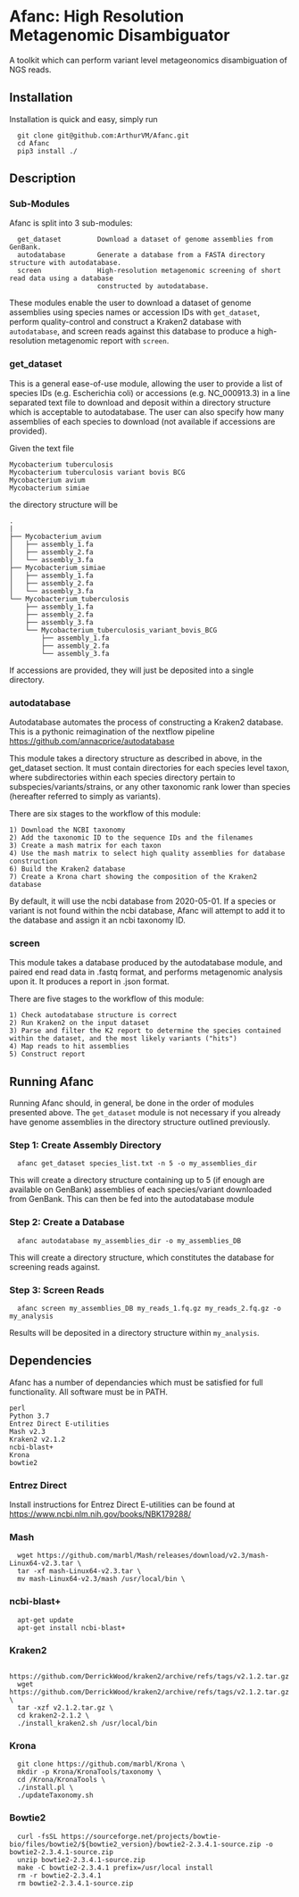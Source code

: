 # Afanc: High Resolution Metagenomic Disambiguator
A toolkit which can perform variant level metageonomics disambiguation of NGS reads.

## Installation
Installation is quick and easy, simply run
```
  git clone git@github.com:ArthurVM/Afanc.git
  cd Afanc
  pip3 install ./
```

## Description

### Sub-Modules
Afanc is split into 3 sub-modules:
```
  get_dataset         Download a dataset of genome assemblies from GenBank.
  autodatabase        Generate a database from a FASTA directory structure with autodatabase.
  screen              High-resolution metagenomic screening of short read data using a database
                      constructed by autodatabase.
```

These modules enable the user to download a dataset of genome assemblies using species names or accession IDs with `get_dataset`, perform quality-control and construct a Kraken2 database with `autodatabase`, and screen reads against this database to produce a high-resolution metagenomic report with `screen`.

### get_dataset
This is a general ease-of-use module, allowing the user to provide a list of species IDs (e.g. Escherichia coli) or accessions (e.g. NC_000913.3) in a line separated text file to download and deposit within a directory structure which is acceptable to autodatabase. The user can also specify how many assemblies of each species to download (not available if accessions are provided). 

Given the text file
```
Mycobacterium tuberculosis
Mycobacterium tuberculosis variant bovis BCG
Mycobacterium avium
Mycobacterium simiae
```
the directory structure will be
```
.
|
├── Mycobacterium_avium
│   ├── assembly_1.fa
│   ├── assembly_2.fa
│   └── assembly_3.fa
├── Mycobacterium_simiae
│   ├── assembly_1.fa
│   ├── assembly_2.fa
│   └── assembly_3.fa
└── Mycobacterium_tuberculosis
    ├── assembly_1.fa
    ├── assembly_2.fa
    ├── assembly_3.fa
    └── Mycobacterium_tuberculosis_variant_bovis_BCG
        ├── assembly_1.fa
        ├── assembly_2.fa
        └── assembly_3.fa
```
If accessions are provided, they will just be deposited into a single directory.

### autodatabase
Autodatabase automates the process of constructing a Kraken2 database. This is a pythonic reimagination of the nextflow pipeline https://github.com/annacprice/autodatabase

This module takes a directory structure as described in above, in the get_dataset section. It must contain directories for each species level taxon, where subdirectories within each species directory pertain to subspecies/variants/strains, or any other taxonomic rank lower than species (hereafter referred to simply as variants).

There are six stages to the workflow of this module:

    1) Download the NCBI taxonomy
    2) Add the taxonomic ID to the sequence IDs and the filenames
    3) Create a mash matrix for each taxon
    4) Use the mash matrix to select high quality assemblies for database construction
    6) Build the Kraken2 database
    7) Create a Krona chart showing the composition of the Kraken2 database

By default, it will use the ncbi database from 2020-05-01. If a species or variant is not found within the ncbi database, Afanc will attempt to add it to the database and assign it an ncbi taxonomy ID.

### screen
This module takes a database produced by the autodatabase module, and paired end read data in .fastq format, and performs metagenomic analysis upon it. It produces a report in .json format.

There are five stages to the workflow of this module:
  
    1) Check autodatabase structure is correct
    2) Run Kraken2 on the input dataset
    3) Parse and filter the K2 report to determine the species contained within the dataset, and the most likely variants ("hits")
    4) Map reads to hit assemblies
    5) Construct report
    
## Running Afanc

Running Afanc should, in general, be done in the order of modules presented above. The `get_dataset` module is not necessary if you already have genome assemblies in the directory structure outlined previously.

### Step 1: Create Assembly Directory
```
  afanc get_dataset species_list.txt -n 5 -o my_assemblies_dir
```
This will create a directory structure containing up to 5 (if enough are available on GenBank) assemblies of each species/variant downloaded from GenBank. This can then be fed into the autodatabase module

### Step 2: Create a Database
```
  afanc autodatabase my_assemblies_dir -o my_assemblies_DB
```
This will create a directory structure, which constitutes the database for screening reads against.

### Step 3: Screen Reads
```
  afanc screen my_assemblies_DB my_reads_1.fq.gz my_reads_2.fq.gz -o my_analysis
```
Results will be deposited in a directory structure within `my_analysis`.

## Dependencies
Afanc has a number of dependancies which must be satisfied for full functionality. All software must be in PATH.
```
perl
Python 3.7
Entrez Direct E-utilities
Mash v2.3
Kraken2 v2.1.2
ncbi-blast+
Krona
bowtie2
```
### Entrez Direct
Install instructions for Entrez Direct E-utilities can be found at https://www.ncbi.nlm.nih.gov/books/NBK179288/

### Mash
```
  wget https://github.com/marbl/Mash/releases/download/v2.3/mash-Linux64-v2.3.tar \
  tar -xf mash-Linux64-v2.3.tar \
  mv mash-Linux64-v2.3/mash /usr/local/bin \
```

### ncbi-blast+
```
  apt-get update
  apt-get install ncbi-blast+
```

### Kraken2
```
  https://github.com/DerrickWood/kraken2/archive/refs/tags/v2.1.2.tar.gz
  wget https://github.com/DerrickWood/kraken2/archive/refs/tags/v2.1.2.tar.gz \
  tar -xzf v2.1.2.tar.gz \
  cd kraken2-2.1.2 \
  ./install_kraken2.sh /usr/local/bin
```

### Krona
```
  git clone https://github.com/marbl/Krona \
  mkdir -p Krona/KronaTools/taxonomy \
  cd /Krona/KronaTools \
  ./install.pl \
  ./updateTaxonomy.sh
```

### Bowtie2
```
  curl -fsSL https://sourceforge.net/projects/bowtie-bio/files/bowtie2/${bowtie2_version}/bowtie2-2.3.4.1-source.zip -o bowtie2-2.3.4.1-source.zip
  unzip bowtie2-2.3.4.1-source.zip 
  make -C bowtie2-2.3.4.1 prefix=/usr/local install
  rm -r bowtie2-2.3.4.1
  rm bowtie2-2.3.4.1-source.zip
```
